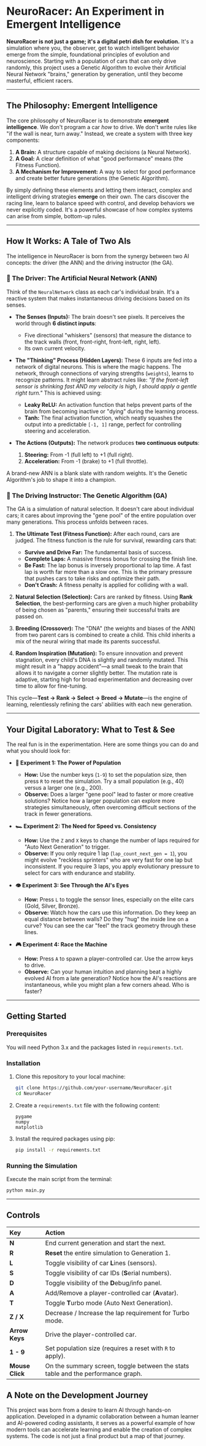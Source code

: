 # NeuroRacer: An Experiment in Emergent Intelligence

**NeuroRacer is not just a game; it's a digital petri dish for evolution.** It's a simulation where you, the observer, get to watch intelligent behavior emerge from the simple, foundational principles of evolution and neuroscience. Starting with a population of cars that can only drive randomly, this project uses a Genetic Algorithm to evolve their Artificial Neural Network "brains," generation by generation, until they become masterful, efficient racers.

-----

## The Philosophy: Emergent Intelligence

The core philosophy of NeuroRacer is to demonstrate **emergent intelligence**. We don't program a car *how* to drive. We don't write rules like "if the wall is near, turn away." Instead, we create a system with three key components:

1.  **A Brain:** A structure capable of making decisions (a Neural Network).
2.  **A Goal:** A clear definition of what "good performance" means (the Fitness Function).
3.  **A Mechanism for Improvement:** A way to select for good performance and create better future generations (the Genetic Algorithm).

By simply defining these elements and letting them interact, complex and intelligent driving strategies **emerge** on their own. The cars discover the racing line, learn to balance speed with control, and develop behaviors we never explicitly coded. It's a powerful showcase of how complex systems can arise from simple, bottom-up rules.

-----

## How It Works: A Tale of Two AIs

The intelligence in NeuroRacer is born from the synergy between two AI concepts: the driver (the ANN) and the driving instructor (the GA).

### 🧠 The Driver: The Artificial Neural Network (ANN)

Think of the `NeuralNetwork` class as each car's individual brain. It's a reactive system that makes instantaneous driving decisions based on its senses.

  * **The Senses (Inputs):** The brain doesn't see pixels. It perceives the world through **6 distinct inputs**:

      * Five directional "whiskers" (sensors) that measure the distance to the track walls (front, front-right, front-left, right, left).
      * Its own current velocity.

  * **The "Thinking" Process (Hidden Layers):** These 6 inputs are fed into a network of digital neurons. This is where the magic happens. The network, through connections of varying strengths (`weights`), learns to recognize patterns. It might learn abstract rules like: *"If the front-left sensor is shrinking fast AND my velocity is high, I should apply a gentle right turn."* This is achieved using:

      * **Leaky ReLU:** An activation function that helps prevent parts of the brain from becoming inactive or "dying" during the learning process.
      * **Tanh:** The final activation function, which neatly squashes the output into a predictable `[-1, 1]` range, perfect for controlling steering and acceleration.

  * **The Actions (Outputs):** The network produces **two continuous outputs**:

    1.  **Steering:** From -1 (full left) to +1 (full right).
    2.  **Acceleration:** From -1 (brake) to +1 (full throttle).

A brand-new ANN is a blank slate with random weights. It's the Genetic Algorithm's job to shape it into a champion.

### 🧬 The Driving Instructor: The Genetic Algorithm (GA)

The GA is a simulation of natural selection. It doesn't care about individual cars; it cares about improving the "gene pool" of the entire population over many generations. This process unfolds between races.

1.  **The Ultimate Test (Fitness Function):** After each round, cars are judged. The fitness function is the rule for survival, rewarding cars that:

      * **Survive and Drive Far:** The fundamental basis of success.
      * **Complete Laps:** A massive fitness bonus for crossing the finish line.
      * **Be Fast:** The lap bonus is inversely proportional to lap time. A fast lap is worth far more than a slow one. This is the primary pressure that pushes cars to take risks and optimize their path.
      * **Don't Crash:** A fitness penalty is applied for colliding with a wall.

2.  **Natural Selection (Selection):** Cars are ranked by fitness. Using **Rank Selection**, the best-performing cars are given a much higher probability of being chosen as "parents," ensuring their successful traits are passed on.

3.  **Breeding (Crossover):** The "DNA" (the weights and biases of the ANN) from two parent cars is combined to create a child. This child inherits a mix of the neural wiring that made its parents successful.

4.  **Random Inspiration (Mutation):** To ensure innovation and prevent stagnation, every child's DNA is slightly and randomly mutated. This might result in a "happy accident"—a small tweak to the brain that allows it to navigate a corner slightly better. The mutation rate is adaptive, starting high for broad experimentation and decreasing over time to allow for fine-tuning.

This cycle—**Test → Rank → Select → Breed → Mutate**—is the engine of learning, relentlessly refining the cars' abilities with each new generation.

-----

## Your Digital Laboratory: What to Test & See

The real fun is in the experimentation. Here are some things you can do and what you should look for:

  * **🔬 Experiment 1: The Power of Population**

      * **How:** Use the number keys (`1-9`) to set the population size, then press `R` to reset the simulation. Try a small population (e.g., 40) versus a larger one (e.g., 200).
      * **Observe:** Does a larger "gene pool" lead to faster or more creative solutions? Notice how a larger population can explore more strategies simultaneously, often overcoming difficult sections of the track in fewer generations.

  * **🏎️ Experiment 2: The Need for Speed vs. Consistency**

      * **How:** Use the `Z` and `X` keys to change the number of laps required for "Auto Next Generation" to trigger.
      * **Observe:** If you only require 1 lap (`lap_count_next_gen = 1`), you might evolve "reckless sprinters" who are very fast for one lap but inconsistent. If you require 3 laps, you apply evolutionary pressure to select for cars with endurance and stability.

  * **👁️ Experiment 3: See Through the AI's Eyes**

      * **How:** Press `L` to toggle the sensor lines, especially on the elite cars (Gold, Silver, Bronze).
      * **Observe:** Watch how the cars use this information. Do they keep an equal distance between walls? Do they "hug" the inside line on a curve? You can see the car "feel" the track geometry through these lines.

  * **🎮 Experiment 4: Race the Machine**

      * **How:** Press `A` to spawn a player-controlled car. Use the arrow keys to drive.
      * **Observe:** Can your human intuition and planning beat a highly evolved AI from a late generation? Notice how the AI's reactions are instantaneous, while you might plan a few corners ahead. Who is faster?

-----

## Getting Started

### Prerequisites

You will need Python 3.x and the packages listed in `requirements.txt`.

### Installation

1.  Clone this repository to your local machine:
    ```bash
    git clone https://github.com/your-username/NeuroRacer.git
    cd NeuroRacer
    ```
2.  Create a `requirements.txt` file with the following content:
    ```
    pygame
    numpy
    matplotlib
    ```
3.  Install the required packages using pip:
    ```bash
    pip install -r requirements.txt
    ```

### Running the Simulation

Execute the main script from the terminal:

```bash
python main.py
```

-----

## Controls

| Key           | Action                                                        |
| :------------ | :------------------------------------------------------------ |
| **N** | End current generation and start the next.                    |
| **R** | **Reset** the entire simulation to Generation 1.              |
| **L** | Toggle visibility of car **L**ines (sensors).                 |
| **S** | Toggle visibility of car IDs (**S**erial numbers).            |
| **D** | Toggle visibility of the **D**ebug/info panel.                |
| **A** | Add/Remove a player-controlled car (**A**vatar).              |
| **T** | Toggle **T**urbo mode (Auto Next Generation).                 |
| **Z / X** | Decrease / Increase the lap requirement for Turbo mode.       |
| **Arrow Keys**| Drive the player-controlled car.                              |
| **1 - 9** | Set population size (requires a reset with `R` to apply).     |
| **Mouse Click**| On the summary screen, toggle between the stats table and the performance graph.|


## A Note on the Development Journey

This project was born from a desire to learn AI through hands-on application. Developed in a dynamic collaboration between a human learner and AI-powered coding assistants, it serves as a powerful example of how modern tools can accelerate learning and enable the creation of complex systems. The code is not just a final product but a map of that journey.
